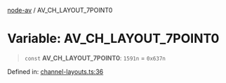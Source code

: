 [node-av](../globals.md) / AV\_CH\_LAYOUT\_7POINT0

# Variable: AV\_CH\_LAYOUT\_7POINT0

> `const` **AV\_CH\_LAYOUT\_7POINT0**: `1591n` = `0x637n`

Defined in: [channel-layouts.ts:36](https://github.com/seydx/av/blob/f8631fc881b394300b1479f511d55cf1c370a87f/src/constants/channel-layouts.ts#L36)
